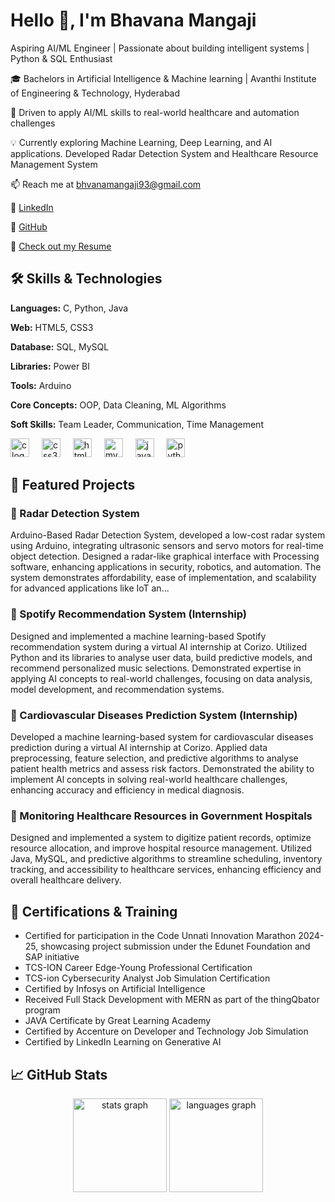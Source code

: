  <h1 align="left">Hello 👋, I'm Bhavana Mangaji</h1>

 Aspiring AI/ML Engineer | Passionate about building intelligent systems | Python & SQL Enthusiast

🎓 Bachelors in Artificial Intelligence & Machine learning | Avanthi Institute of Engineering & Technology, Hyderabad

📌 Driven to apply AI/ML skills to real-world healthcare and automation challenges

💡 Currently exploring Machine Learning, Deep Learning, and AI applications. Developed Radar Detection System and Healthcare Resource Management System

📫 Reach me at <a href="mailto:bhvanamangaji93@gmail.com" class="email-link">bhvanamangaji93@gmail.com</a>

🔗 <a href="https://www.linkedin.com/in/bhavana-mangaji-02aab426b">LinkedIn</a> 

🔗 <a href="https://github.com/bhavana0222">GitHub</a>

📄 <a href="https://drive.google.com/file/d/1IORKLP9nCzfFNj4B7LAEMvfqLuApy2JG/view?usp=sharing">Check out my Resume</a>

## 🛠️ Skills & Technologies

**Languages:** C, Python, Java

**Web:** HTML5, CSS3

**Database:** SQL, MySQL

**Libraries:** Power BI

**Tools:** Arduino

**Core Concepts:** OOP, Data Cleaning, ML Algorithms

**Soft Skills:** Team Leader, Communication, Time Management

<p align="left">
  <img src="https://cdn.jsdelivr.net/gh/devicons/devicon/icons/c/c-original.svg" height="30" alt="c logo" />
  <img width="12" />
  <img src="https://cdn.jsdelivr.net/gh/devicons/devicon/icons/css3/css3-original.svg" height="30" alt="css3 logo" />
  <img width="12" />
  <img src="https://cdn.jsdelivr.net/gh/devicons/devicon/icons/html5/html5-original.svg" height="30" alt="html5 logo" />
  <img width="12" />
  <img src="https://cdn.jsdelivr.net/gh/devicons/devicon/icons/mysql/mysql-original.svg" height="30" alt="mysql logo" />
  <img width="12" />
  <img src="https://cdn.jsdelivr.net/gh/devicons/devicon/icons/java/java-original.svg" height="30" alt="java logo" />
  <img width="12" />
  <img src="https://cdn.jsdelivr.net/gh/devicons/devicon/icons/python/python-original.svg" height="30" alt="python logo" />
</p>

## 💼 Featured Projects

### 🔹 Radar Detection System

Arduino-Based Radar Detection System, developed a low-cost radar system using Arduino, integrating ultrasonic sensors and servo motors for real-time object detection. Designed a radar-like graphical interface with Processing software, enhancing applications in security, robotics, and automation. The system demonstrates affordability, ease of implementation, and scalability for advanced applications like IoT an...

### 🔹 Spotify Recommendation System (Internship)

Designed and implemented a machine learning-based Spotify recommendation system during a virtual AI internship at Corizo. Utilized Python and its libraries to analyse user data, build predictive models, and recommend personalized music selections. Demonstrated expertise in applying AI concepts to real-world challenges, focusing on data analysis, model development, and recommendation systems.

### 🔹 Cardiovascular Diseases Prediction System (Internship)

Developed a machine learning-based system for cardiovascular diseases prediction during a virtual AI internship at Corizo. Applied data preprocessing, feature selection, and predictive algorithms to analyse patient health metrics and assess risk factors. Demonstrated the ability to implement Al concepts in solving real-world healthcare challenges, enhancing accuracy and efficiency in medical diagnosis.

### 🔹 Monitoring Healthcare Resources in Government Hospitals

Designed and implemented a system to digitize patient records, optimize resource allocation, and improve hospital resource management. Utilized Java, MySQL, and predictive algorithms to streamline scheduling, inventory tracking, and accessibility to healthcare services, enhancing efficiency and overall healthcare delivery.

## 📜 Certifications & Training

* Certified for participation in the Code Unnati Innovation Marathon 2024-25, showcasing project submission under the Edunet Foundation and SAP initiative
* TCS-ION Career Edge-Young Professional Certification
* TCS-ion Cybersecurity Analyst Job Simulation Certification
* Certified by Infosys on Artificial Intelligence
* Received Full Stack Development with MERN as part of the thingQbator program
* JAVA Certificate by Great Learning Academy
* Certified by Accenture on Developer and Technology Job Simulation
* Certified by LinkedIn Learning on Generative AI

## 📈 GitHub Stats
   
<p align="center">
  <img src="https://github-readme-stats.vercel.app/api?username=bhavana0222&hide_title=false&hide_rank=false&show_icons=true&include_all_commits=true&count_private=true&disable_animations=false&theme=dracula&locale=en&hide_border=false" height="150" alt="stats graph" />
  <img src="https://github-readme-stats.vercel.app/api/top-langs?username=bhavana0222&locale=en&hide_title=false&layout=compact&card_width=320&langs_count=5&theme=dracula&hide_border=false" height="150" alt="languages graph" />
</p>

